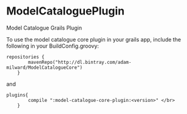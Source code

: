 ModelCataloguePlugin
====================

Model Catalogue Grails Plugin

To use the model catalogue core plugin in your grails app, include the following in your BuildConfig.groovy:

```
repositories {	 
		mavenRepo("http://dl.bintray.com/adam-milward/ModelCatalogueCore") 
	}
```

and 

```
plugins{ 
		compile ":model-catalogue-core-plugin:<version>" </br>
	}
```
